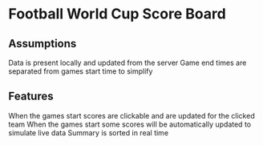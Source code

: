 # Football World Cup Score Board

## Assumptions

Data is present locally and updated from the server
Game end times are separated from games start time to simplify

## Features

When the games start scores are clickable and are updated for the clicked team
When the games start some scores will be automatically updated to simulate live data
Summary is sorted in real time
